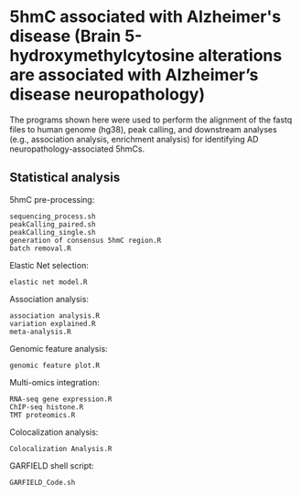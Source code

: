 # 5hmC associated with Alzheimer's disease (Brain 5-hydroxymethylcytosine alterations are associated with Alzheimer’s disease neuropathology)
The programs shown here were used to perform the alignment of the fastq files to human genome (hg38), peak calling, and downstream analyses (e.g., association analysis, enrichment analysis) for identifying AD neuropathology-associated 5hmCs.

## Statistical analysis
5hmC pre-processing:

    sequencing_process.sh
    peakCalling_paired.sh
    peakCalling_single.sh
    generation of consensus 5hmC region.R
    batch removal.R


Elastic Net selection:

    elastic net model.R

    
Association analysis:

    association analysis.R
    variation explained.R
    meta-analysis.R
    

Genomic feature analysis:

    genomic feature plot.R


Multi-omics integration:

    RNA-seq gene expression.R 
    ChIP-seq histone.R
    TMT proteomics.R
    

Colocalization analysis:

    Colocalization Analysis.R


GARFIELD shell script:

    GARFIELD_Code.sh

